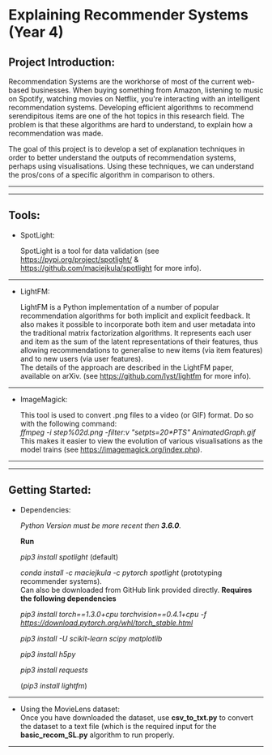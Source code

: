 # Explaining Recommender Systems (Year 4)
## Project Introduction:
Recommendation Systems are the workhorse of most of the current web-based businesses. When buying something from Amazon, listening to music on Spotify, watching movies on Netflix, you're interacting with an intelligent recommendation systems. Developing efficient algorithms to recommend serendipitous items are one of the hot topics in this research field. The problem is that these algorithms are hard to understand, to explain how a recommendation was made.

The goal of this project is to develop a set of explanation techniques in order to better understand the outputs of recommendation systems, perhaps using visualisations. Using these techniques, we can understand the pros/cons of a specific algorithm in comparison to others.

---
---

## Tools:
* SpotLight:

  SpotLight is a tool for data validation (see https://pypi.org/project/spotlight/ & https://github.com/maciejkula/spotlight for more info).
  
---

* LightFM:

  LightFM is a Python implementation of a number of popular recommendation algorithms for both implicit and explicit feedback. It also makes it possible to incorporate both item and user metadata into the traditional matrix factorization algorithms. It represents each user and item as the sum of the latent representations of their features, thus allowing recommendations to generalise to new items (via item features) and to new users (via user features).
<br/>The details of the approach are described in the LightFM paper, available on arXiv. (see https://github.com/lyst/lightfm for more info).

---

* ImageMagick:

    This tool is used to convert .png files to a video (or GIF) format. Do so with the following command:
  <br/>*ffmpeg -i step%02d.png -filter:v "setpts=20\*PTS" AnimatedGraph.gif*
  <br/>This makes it easier to view the evolution of various visualisations as the model trains (see https://imagemagick.org/index.php).
  
---
---

## Getting Started:
* Dependencies:

  *Python Version must be more recent then **3.6.0**.*
  
  **Run**
  
  *pip3 install spotlight* (default)
  
  *conda install -c maciejkula -c pytorch spotlight* (prototyping recommender systems).
  <br/>Can also be downloaded from GitHub link provided directly. **Requires the following dependencies**
  
  *pip3 install torch==1.3.0+cpu torchvision==0.4.1+cpu -f https://download.pytorch.org/whl/torch_stable.html*
  
  *pip3 install -U scikit-learn scipy matplotlib*
  
  *pip3 install h5py*
  
  *pip3 install requests*
  
  (*pip3 install lightfm*)

---

* Using the MovieLens dataset:
<br/>Once you have downloaded the dataset, use **csv_to_txt.py** to convert the dataset to a text file (which is the required input for the **basic_recom_SL.py** algorithm to run properly.

---
